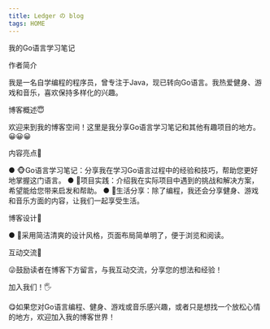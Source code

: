 ```yaml
---
title: Ledger の blog
tags: HOME
---
```

我的Go语言学习笔记

作者简介

我是一名自学编程的程序员，曾专注于Java，现已转向Go语言。我热爱健身、游戏和音乐，喜欢保持多样化的兴趣。

博客概述😇

欢迎来到我的博客空间！这里是我分享Go语言学习笔记和其他有趣项目的地方。😀😀😀

内容亮点🤑

●  🐵Go语言学习笔记：分享我在学习Go语言过程中的经验和技巧，帮助您更好地掌握这门语言。
●  🐤项目实践：介绍我在实际项目中遇到的挑战和解决方案，希望能给您带来启发和帮助。
●  🐇生活分享：除了编程，我还会分享健身、游戏和音乐方面的内容，让我们一起享受生活。

博客设计🤤

● 👣采用简洁清爽的设计风格，页面布局简单明了，便于浏览和阅读。

互动交流💌

😜鼓励读者在博客下方留言，与我互动交流，分享您的想法和经验！

加入我们！🖐️

😋如果您对Go语言编程、健身、游戏或音乐感兴趣，或者只是想找一个放松心情的地方，欢迎加入我的博客世界！


